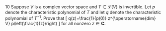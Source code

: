 10 Suppose $V$ is a complex vector space and $T \in \mathcal{L}(V)$ is invertible. Let $p$ denote the characteristic polynomial of $T$ and let $q$ denote the characteristic polynomial of $T^{-1}$. Prove that
\[
q(z)=\frac{1}{p(0)} z^{\operatorname{dim} V} p\left(\frac{1}{z}\right)
\]
for all nonzero $z \in \mathbf{C}$.

